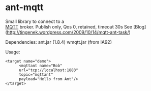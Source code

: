 ant-mqtt
========

Small library to connect to a  
[MQTT](http://mqtt.org) broker.
Publish only, Qos 0, retained, timeout 30s
See [Blog] (http://tingenek.wordpress.com/2009/10/14/mqtt-ant-task/)

Dependencies:
ant.jar (1.8.4)
wmqtt.jar (from IA92)

Usage:
```
<target name="demo">
      <mqttant name="Bob" 
      url="tcp://localhost:1883" 
      topic="mqttant"
      payload="Hello from Ant"/>
</target>
```
